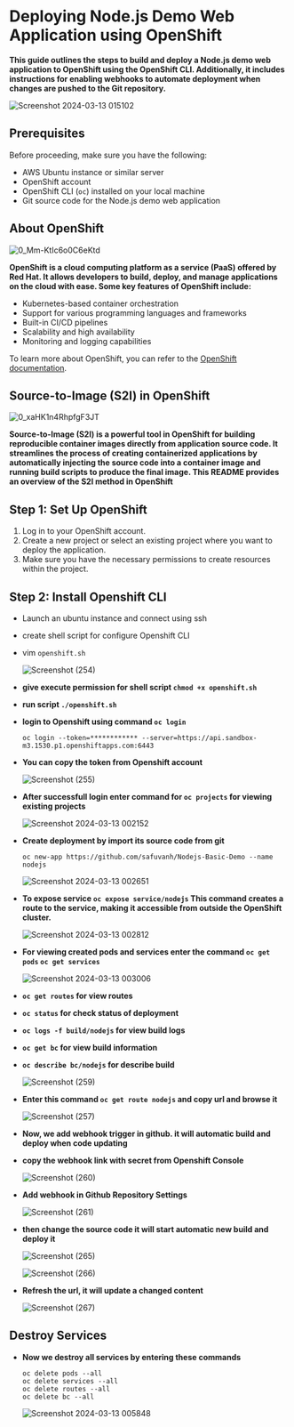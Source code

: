 # Deploying Node.js Demo Web Application using OpenShift

**This guide outlines the steps to build and deploy a Node.js demo web application to OpenShift using the OpenShift CLI. Additionally, it includes instructions for enabling webhooks to automate deployment when changes are pushed to the Git repository.**

![Screenshot 2024-03-13 015102](https://github.com/safuvanh/DevOps-Projects/assets/156053146/3607cb7c-7c7f-4a1d-854f-0ac79e37c672)

## Prerequisites

Before proceeding, make sure you have the following:

- AWS Ubuntu instance or similar server
- OpenShift account
- OpenShift CLI (`oc`) installed on your local machine
- Git source code for the Node.js demo web application

## About OpenShift

 ![0_Mm-KtIc6o0C6eKtd](https://github.com/safuvanh/DevOps-Projects/assets/156053146/7874e8cd-3db3-4e01-92c9-64c6186a57db)

 

**OpenShift is a cloud computing platform as a service (PaaS) offered by Red Hat. It allows developers to build, deploy, and manage applications on the cloud with ease. Some key features of OpenShift include:**

- Kubernetes-based container orchestration
- Support for various programming languages and frameworks
- Built-in CI/CD pipelines
- Scalability and high availability
- Monitoring and logging capabilities

To learn more about OpenShift, you can refer to the [OpenShift documentation](https://developers.redhat.com/learn/openshift/foundations-openshift).

## Source-to-Image (S2I) in OpenShift

   ![0_xaHK1n4RhpfgF3JT](https://github.com/safuvanh/DevOps-Projects/assets/156053146/3d3cbefe-f6f1-4277-a0f5-31c0c345516f)

   
   **Source-to-Image (S2I) is a powerful tool in OpenShift for building reproducible container images directly from application source code. It streamlines the process of creating containerized applications by automatically injecting the source code into a container image and running build scripts to produce the final image.
     This README provides an overview of the S2I method in OpenShift**

     

## Step 1: Set Up OpenShift

1. Log in to your OpenShift account.
2. Create a new project or select an existing project where you want to deploy the application.
3. Make sure you have the necessary permissions to create resources within the project.

## Step 2: Install Openshift CLI

- Launch an ubuntu instance and connect using ssh
- create shell script for configure Openshift CLI
- vim `openshift.sh`

   
   ![Screenshot (254)](https://github.com/safuvanh/DevOps-Projects/assets/156053146/8b59fb65-ca79-482d-8006-056ef4883979)

- **give execute permission for shell script `chmod +x openshift.sh`**
- **run script `./openshift.sh`**
- **login to Openshift using command `oc login `**
   ```
   oc login --token=************ --server=https://api.sandbox-m3.1530.p1.openshiftapps.com:6443
   ```
- **You can copy the token from Openshift account**
   
   ![Screenshot (255)](https://github.com/safuvanh/DevOps-Projects/assets/156053146/686cf7f3-48f1-4f2c-9d4c-36a10b4cd443)

- **After successfull login enter command for `oc projects` for viewing existing projects**

  ![Screenshot 2024-03-13 002152](https://github.com/safuvanh/DevOps-Projects/assets/156053146/9c4b69ba-e4dd-4233-8f39-db42ff4fb012)

- **Create deployment by import its source code from git**
   ```
   oc new-app https://github.com/safuvanh/Nodejs-Basic-Demo --name nodejs
   ```
  ![Screenshot 2024-03-13 002651](https://github.com/safuvanh/DevOps-Projects/assets/156053146/e0b220af-00d8-4d3b-aba8-018e32a6fd6a)
  
- **To expose  service `oc expose service/nodejs` This command creates a route to the service, making it accessible from outside the OpenShift cluster.**
  
  ![Screenshot 2024-03-13 002812](https://github.com/safuvanh/DevOps-Projects/assets/156053146/3d67e615-54c1-467a-b2e6-b9cce520d2d9)

- **For viewing created pods and services enter the  command `oc get pods` `oc get services`**
  
  ![Screenshot 2024-03-13 003006](https://github.com/safuvanh/DevOps-Projects/assets/156053146/ce3b9b08-a9b2-40dd-adc9-d078332d8cce)

- **`oc get routes` for view routes**
- **`oc status` for check status of deployment**
- **`oc logs -f build/nodejs` for view build logs**                     
- **`oc get bc` for view build information**
- **`oc describe bc/nodejs` for describe build**

  ![Screenshot (259)](https://github.com/safuvanh/DevOps-Projects/assets/156053146/72763fbd-e50b-4b55-8375-4cdf2e8fc4a0)

- **Enter this command `oc get route nodejs` and copy url and browse it**

  ![Screenshot (257)](https://github.com/safuvanh/DevOps-Projects/assets/156053146/9e19100f-0665-4f56-8efa-89996f788de9)
 

- **Now, we add webhook trigger in github. it will automatic build and deploy when code updating**
- **copy the webhook link with secret from Openshift Console**

  
  ![Screenshot (260)](https://github.com/safuvanh/DevOps-Projects/assets/156053146/bedc3b29-67fe-4236-8e77-fafba68cfa4a)

- **Add webhook in Github Repository Settings**

  ![Screenshot (261)](https://github.com/safuvanh/DevOps-Projects/assets/156053146/313b8234-df8d-4bd3-85e2-709253a612ea)

- **then change the source code it will start automatic new build and deploy it**

  ![Screenshot (265)](https://github.com/safuvanh/DevOps-Projects/assets/156053146/0fbbd544-1e0b-4793-81f8-64653d1fd19f)

  ![Screenshot (266)](https://github.com/safuvanh/DevOps-Projects/assets/156053146/ecac2882-cfe3-4a6c-b629-57c385531d54)

- **Refresh the url, it will update a changed content**

  ![Screenshot (267)](https://github.com/safuvanh/DevOps-Projects/assets/156053146/c92f3c52-93ba-4856-bd53-0cf62ff5a3d4)


## Destroy Services

   - **Now we destroy all services by entering these commands**
     ```
     oc delete pods --all
     oc delete services --all
     oc delete routes --all
     oc delete bc --all
     ```
     ![Screenshot 2024-03-13 005848](https://github.com/safuvanh/DevOps-Projects/assets/156053146/7d2bdb6e-cc22-441b-b91c-4c80a998ce5a)


    



  


  
  





  


     
